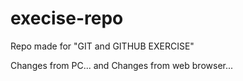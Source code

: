 # execise-repo
Repo made for "GIT and GITHUB EXERCISE"

Changes from PC...
and
Changes from web browser...
